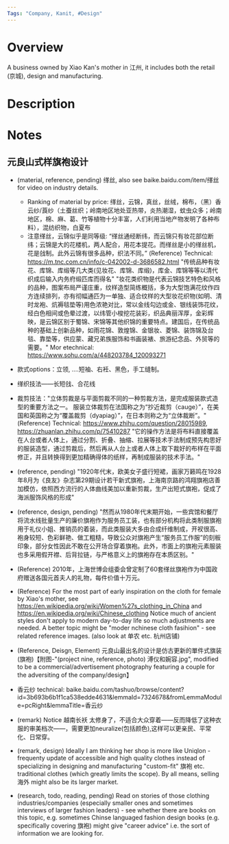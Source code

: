 ```yaml
---
Tags: "Company, Kanit, #Design"
---
```


# Overview

A business owned by Xiao Kan's mother in 江州, it includes both the retail (京城), design and manufacturing.

# Description

# Notes

## 元良山式样旗袍设计

* (material, reference, pending) 缂丝, also see baike.baidu.com/item/缂丝 for video on industry details.
    * Ranking of material by price: 缂丝，云锦，真丝，丝绒，棉布，（黑）香云纱/莨纱（土蚕丝织；岭南地区地处亚热带，炎热潮湿，蚊虫众多；岭南地区，棉、麻、葛、竹等植物十分丰富，人们利用当地产物发明了各种布料），混纺织物，白夏布
    * 注意缂丝，云锦似乎是同等级: “缂丝通经断纬，而云锦只有妆花部位断纬；云锦是大的花楼机，两人配合，用花本提花。而缂丝是小的缂丝机，花是戗制。此外云锦有很多品种，织法不同。” (Reference) Technical: https://m.tnc.com.cn/info/c-042002-d-3686582.html "传统品种有妆花、库锦、库缎等几大类(见妆花、库锦、库缎)，库金、库锦等等以清代织成后输入内务府缎匹库而得名" "妆花类织物是代表云锦技艺特色和风格的品种，图案布局严谨庄重，纹样造型简练概括，多为大型饱满花纹作四方连续排列，亦有彻幅通匹为一单独、适合纹样的大型妆花织物(如明、清时龙袍、炕褥毯垫等)用色浓艳对比，常以金线勾边或金、银线装饰花纹，经白色相间或色晕过渡，以纬管小梭挖花装彩，织品典丽浑厚，金彩辉映，是云锦区别于蜀锦、宋锦等其他织锦的重要特点。建国后，在传统品种的基础上创新品种，如雨花锦、敦煌锦、金银妆、菱锦、装饰锦及台毯、靠垫等，供应蒙、藏兄弟族服饰和书画装裱、旅游纪念品、外贸等的需要。" Mor etechnical: https://www.sohu.com/a/448203784_120093271
* 款式options：立领, ....短袖、右衽、黑色，手工缝制。
* 缂织技法——长短戗、合花线
* 裁剪技法："立体剪裁是与平面剪裁不同的一种剪裁方法，是完成服装款式造型的重要方法之一。 服装立体裁剪在法国称之为“抄近裁剪（cauge）”，在美国和英国称之为“覆盖裁剪（dyapiag）”，在日本则称之为“立体裁断”。" (Reference) Technical: https://www.zhihu.com/question/28015989, https://zhuanlan.zhihu.com/p/75410287 "它的操作方法是将布料直接覆盖在人台或者人体上，通过分割、折叠、抽缩、拉展等技术手法制成预先构思好的服装造型，通过剪裁后，然后再从人台上或者人体上取下裁好的布样在平面修正，并且转换得到更加精确得体的纸样，再制成服装的技术手法。"

* (reference, pending) "1920年代末，欧美女子盛行短裙，画家万籁鸣在1928年8月为《良友》杂志第29期设计若干新式旗袍，上海南京路的鸿翔旗袍店善加模仿，依照西方流行的人体曲线美加以重新剪裁，生产出短式旗袍，促成了海派服饰风格的形成"
* (reference, design, pending) "然而从1980年代末期开始，一些宾馆和餐厅将流水线批量生产的廉价旗袍作为服务员工装，也有部分机构将此类制服旗袍用于礼仪小姐、推销员的着装，而此类服装大多由合成纤维制成，开衩很高、袍身较短、色彩鲜艳、做工粗糙，导致公众对旗袍产生“服务员工作服”的刻板印象，部分女性因此不敢在公开场合穿着旗袍。此外，市面上的旗袍元素服装也多采用假开襟、后背拉链，与严格意义上的旗袍存在本质区别。"
* (Reference) 2010年，上海世博会组委会曾定制了60套缂丝旗袍作为中国政府赠送各国元首夫人的礼物，每件价值十万元。
* (Reference) For the most part of early inspiration on the cloth for female by Xiao's mother, see https://en.wikipedia.org/wiki/Women%27s_clothing_in_China and https://en.wikipedia.org/wiki/Chinese_clothing Notice much of ancient styles don't apply to modern day-to-day life so much adjustments are needed. A better topic might be "moder nchinese cloth fasihion" - see related reference images. (also look at 单农 etc. 杭州店铺)
* (Reference, Deisgn, Element) 元良山最出名的设计是仿古更新的單件式旗装(旗袍)【附图-"(project nine, reference, photo) 溥仪和婉容.jpg", modified to be a commercial/advertisement photography featuring a couple for the adversiting of the company/design】
* 香云纱 technical: baike.baidu.com/tashuo/browse/content?id=3b693b6b1f1ca538edde4631&lemmaId=7324678&fromLemmaModule=pcRight&lemmaTitle=香云纱

* (remark) Notice 越南长袄 太修身了，不适合大众穿着——反而降低了这种衣服的审美档次——，需要更加neuralize(包括颜色),这样可以更亲民、平常化、日常穿。
* (remark, design) Ideally I am thinking her shop is more like Uniqlon - frequenty update of accessible and high quality clothes instead of specializing in designing and manufacturing "custom-fit" 旗袍 etc. traditional clothes (which greatly limits the scope). By all means, selling 海外 might also be its larger market.

* (research, todo, reading, pending) Read on stories of those clothing industries/companies (especially smaller ones and sometimes interviews of larger fashion leaders) - see whether there are books on this topic, e.g. sometimes Chinse languaged fashion design books (e.g. specifically covering 旗袍) might give "career advice" i.e. the sort of information we are looking for.